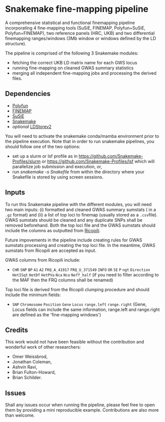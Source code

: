 # Snakemake fine-mapping pipeline
A comprehensive statistical and functional finemapping pipeline incorporating 4 fine-mapping tools (SuSiE, FINEMAP, Polyfun+SuSiE, Polyfun+FINEMAP), two reference panels (HRC, UKB) and two differential finemapping ranges/windows (3Mb window or windows defined by the LD structure).

The pipeline is comprised of the following 3 Snakemake modules:
- fetching the correct UKB LD matrix name for each GWS locus 
- running fine-mapping on cleaned GWAS summary statistics
- merging all independent fine-mapping jobs and processing the derived files.

## Dependencies

- [Polyfun](https://github.com/omerwe/polyfun)
- [FINEMAP](http://www.christianbenner.com/)
- [SuSiE](https://github.com/stephenslab/susieR)
- [Snakemake](https://snakemake.readthedocs.io/en/stable/getting_started/installation.html)
- *optional* [LDStorev2](http://www.christianbenner.com/#)

You will need to activate the snakemake conda/mamba environment prior to the pipeline execution.
Note that in order to run snakemake pipelines, you should follow one of the two options: 
- set up a slurm or lsf profile as in https://github.com/Snakemake-Profiles/slurm or https://github.com/Snakemake-Profiles/lsf which will parallelize job submission and execution, or, 
- run *snakemake -s Snakefile* from within the directory where your Snakefile is stored by using screen sessions.


## Inputs

To run this Snakemake pipeline with the different modules, you will need two main inputs: (i) formatted and cleaned GWAS summary sumstats ( in a ```.gz``` format) and (ii) a list of top loci to finemap (usually stored as a ```.csv```file). GWAS sumstats should be cleaned and any duplicate SNPs shall be removed beforehand. Both the top loci file and the GWAS sumstats should include the columns as outputted from [Ricopili](https://sites.google.com/a/broadinstitute.org/ricopili/overview).

Future impovements in the pipeline include creating rules for GWAS sumstats processing and creating the top loci file. In the meantime, GWAS sumstats from Ricopili are accepted as input.

GWAS columns from Ricopili include:
- ```CHR```    ```SNP```     ```BP```    ```A1```    ```A2```    ```FRQ_A_41917```    ```FRQ_U_371549```    ```INFO```    ```OR```    ```SE```    ```P```  ```ngt```    ```Direction```    ```HetISqt```    ```HetDf```    ```HetPVa```   ```Nca```    ```Nco```   ```Neff_half```
(if you need to filter according to the MAF then the FRQ columns shall be renamed)

Top loci file is derived from the Ricopili clumping procedure and should include the minimum fields:
- ```SNP```    ```Chromosome```    ```Position```    ```Gene```    ```Locus```    ```range.left```    ```range.right```
(Gene, Locus fields can include the same information, range.left and range.right are defined as the 'fine-mapping windows')

## Credits
This work would not have been feasible without the contribution and wonderful work of other researchers:
- Omer Weissbrod,
- Jonathan Coleman,
- Ashvin Ravi,
- Brian Fulton-Howard,
- Brian Schilder.


## Issues 
Shall any issues occur when running the pipeline, please feel free to open them by providing a mini reproducible example.
Contributions are also more than welcome.
